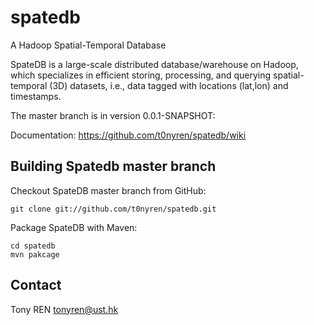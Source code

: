 spatedb
=======

A Hadoop Spatial-Temporal Database

SpateDB is a large-scale distributed database/warehouse on Hadoop, which specializes in efficient storing, processing, and querying spatial-temporal (3D) datasets, i.e., data tagged with locations (lat,lon) and timestamps.

The master branch is in version 0.0.1-SNAPSHOT:

Documentation: https://github.com/t0nyren/spatedb/wiki

## Building Spatedb master branch

Checkout SpateDB master branch from GitHub:

    git clone git://github.com/t0nyren/spatedb.git
  
Package SpateDB with Maven:

    cd spatedb
    mvn pakcage
    
## Contact

Tony REN tonyren@ust.hk

    
  

